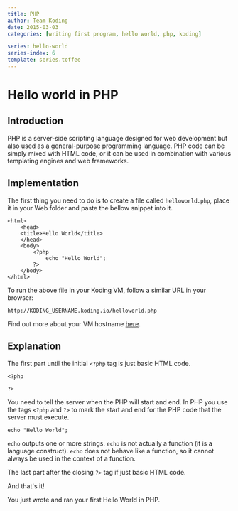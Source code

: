```yaml
---
title: PHP
author: Team Koding
date: 2015-03-03
categories: [writing first program, hello world, php, koding]

series: hello-world
series-index: 6
template: series.toffee
---
```


# Hello world in PHP

## Introduction

PHP is a server-side scripting language designed for web development but also used as a general-purpose programming language. PHP code can be simply mixed with HTML code, or it can be used in combination with various templating engines and web frameworks.

## Implementation

The first thing you need to do is to create a file called `helloworld.php`, place it in your Web folder and paste the bellow snippet into it.

```
<html>
	<head>
	<title>Hello World</title>
	</head>
	<body>
        <?php
            echo "Hello World";
        ?>
    </body>
</html>
```

To run the above file in your Koding VM, follow a similar URL in your browser:

```
http://KODING_USERNAME.koding.io/helloworld.php
```

Find out more about your VM hostname [here](http://learn.koding.com/faq/vm-hostname/).

## Explanation

The first part until the initial `<?php` tag is just basic HTML code.

```
<?php

?>
```

You need to tell the server when the PHP will start and end. In PHP you use the tags `<?php` and `?>` to mark the start and end for the PHP code that the server must execute.

```
echo "Hello World";
```

`echo` outputs one or more strings. `echo` is not actually a function (it is a language construct). `echo` does not behave like a function, so it cannot always be used in the context of a function.

The last part after the closing `?>` tag if just basic HTML code.

And that's it!

You just wrote and ran your first Hello World in PHP.
